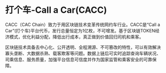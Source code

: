 # 

# 打个车-Call a Car(CACC)

CACC（CAC Chain）致力于用区块链技术变革传统网约车行业。CACC是“Call a Car”(打个车)平台代币，发行总量恒定为1亿枚，不可增发。基于区块链TOKEN经济模式，优化利益分配，降低出行成本，真正做到价值回归司机和乘客。

区块链技术具备去中心化、公开透明、全程溯源、不可篡改的特性，可以有效解决寡头垄断、大数据杀熟、载客欺客等问题。数据上链后可实时追踪查询车辆状况、司乘信息、服务质量，加强平台信息可信度并作为国家监管和乘客安全的可靠保障。

